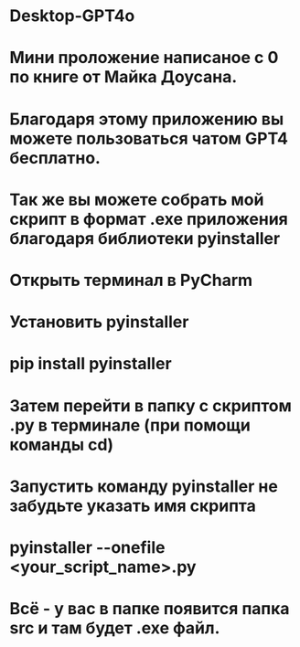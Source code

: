 # Desktop-GPT4o

# Мини проложение написаное с 0 по книге от Майка Доусана.
# Благодаря этому приложению вы можете пользоваться чатом GPT4 бесплатно.

# Так же вы можете собрать мой скрипт в формат .exe приложения благодаря библиотеки pyinstaller

# Открыть терминал в PyCharm 
# Установить pyinstaller 

# pip install pyinstaller 

# Затем перейти в папку с скриптом .py в терминале (при помощи команды cd) 
# Запустить команду pyinstaller не забудьте указать имя скрипта 

# pyinstaller --onefile <your_script_name>.py 

# Всё - у вас в папке появится папка src и там будет .exe файл.
